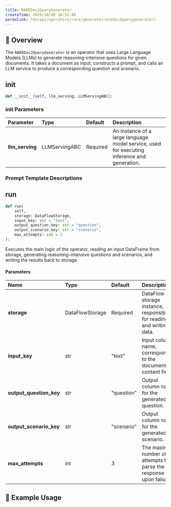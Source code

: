 ```yaml
---
title: RAREDoc2QueryGenerator
createTime: 2025/10/09 16:52:48
permalink: /en/api/operators/rare/generate/raredoc2querygenerator/
---
```


## 📘 Overview
The `RAREDoc2QueryGenerator` is an operator that uses Large Language Models (LLMs) to generate reasoning-intensive questions for given documents. It takes a document as input, constructs a prompt, and calls an LLM service to produce a corresponding question and scenario.

## __init__
```python
def __init__(self, llm_serving: LLMServingABC):
```
### init Parameters
| Parameter | Type | Default | Description |
| :--- | :--- | :--- | :--- |
| **llm_serving** | LLMServingABC | Required | An instance of a large language model service, used for executing inference and generation. |

### Prompt Template Descriptions


## run
```python
def run(
    self,
    storage: DataFlowStorage,
    input_key: str = "text",
    output_question_key: str = "question",
    output_scenario_key: str = "scenario",
    max_attempts: int = 3
):
```
Executes the main logic of the operator, reading an input DataFrame from storage, generating reasoning-intensive questions and scenarios, and writing the results back to storage.
#### Parameters
| Name | Type | Default | Description |
| :--- | :--- | :--- | :--- |
| **storage** | DataFlowStorage | Required | DataFlow storage instance, responsible for reading and writing data. |
| **input_key** | str | "text" | Input column name, corresponding to the document content field. |
| **output_question_key** | str | "question" | Output column name for the generated question. |
| **output_scenario_key** | str | "scenario" | Output column name for the generated scenario. |
| **max_attempts** | int | 3 | The maximum number of attempts to parse the LLM response upon failure. |

## 🧠 Example Usage
